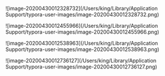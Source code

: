 ![image-20200430012328732](/Users/king/Library/Application Support/typora-user-images/image-20200430012328732.png)

![image-20200430012455966](/Users/king/Library/Application Support/typora-user-images/image-20200430012455966.png)

![image-20200430012538963](/Users/king/Library/Application Support/typora-user-images/image-20200430012538963.png)

![image-20200430012736127](/Users/king/Library/Application Support/typora-user-images/image-20200430012736127.png)

